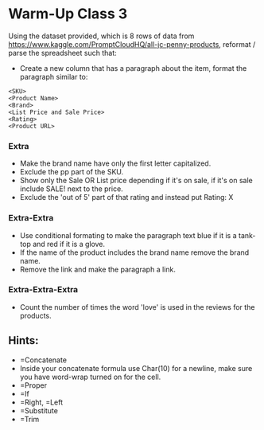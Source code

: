 # Warm-Up Class 3

Using the dataset provided, which is 8 rows of data from <https://www.kaggle.com/PromptCloudHQ/all-jc-penny-products>, reformat / parse the spreadsheet such that:

* Create a new column that has a paragraph about the item, format the paragraph similar to:
```
<SKU>
<Product Name>
<Brand>
<List Price and Sale Price>
<Rating>
<Product URL>
```

### Extra

* Make the brand name have only the first letter capitalized.
* Exclude the pp part of the SKU.
* Show only the Sale OR List price depending if it's on sale, if it's on sale include SALE! next to the price.
* Exclude the 'out of 5' part of that rating and instead put Rating: X

### Extra-Extra

* Use conditional formating to make the paragraph text blue if it is a tank-top and red if it is a glove.
* If the name of the product includes the brand name remove the brand name.
* Remove the link and make the paragraph a link.

### Extra-Extra-Extra

* Count the number of times the word 'love' is used in the reviews for the products.





## Hints:

* =Concatenate
* Inside your concatenate formula use Char(10) for a newline, make sure you have word-wrap turned on for the cell.
* =Proper
* =If
* =Right, =Left
* =Substitute
* =Trim


